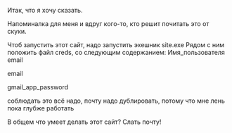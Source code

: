 Итак, что я хочу сказать.

Напоминалка для меня и вдруг кого-то, кто решит почитать это от скуки.

Чтоб запустить этот сайт, надо запустить эхешник site.exe
Рядом с ним положить файл creds, со следующим содержанием:
Имя_пользователя email

email

gmail_app_password

соблюдать это всё надо, почту надо дублировать, потому что мне лень пока глубже работать


В общем что умеет делать этот сайт?
Слать почту!
